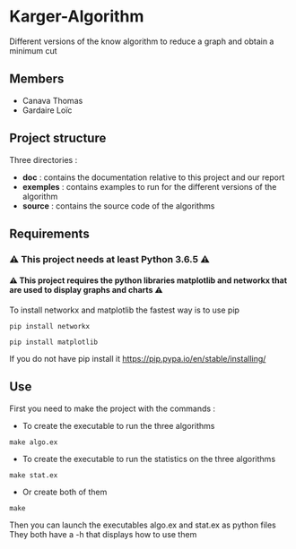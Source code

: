 # Karger-Algorithm
Different versions of the know algorithm to reduce a graph and obtain a minimum cut

## Members
- Canava Thomas
- Gardaire Loïc

## Project structure

Three directories :
- **doc** : contains the documentation relative to this project and our report
- **exemples** : contains examples to run for the different versions of the algorithm
- **source** : contains the source code of the algorithms

## Requirements
### ⚠ This project needs at least Python 3.6.5 ⚠
#### ⚠ This project requires the python libraries matplotlib and networkx that are used to display graphs and charts ⚠

To install networkx and matplotlib the fastest way is to use pip
    
    pip install networkx   

    pip install matplotlib

If you do not have pip install it <https://pip.pypa.io/en/stable/installing/>

## Use
First you need to make the project with the commands :

- To create the executable to run the three algorithms
```
make algo.ex
```
- To create the executable to run the statistics on the three algorithms
```
make stat.ex
```
- Or create both of them
```
make
```

Then you can launch the executables algo.ex and stat.ex as python files
They both have a -h that displays how to use them